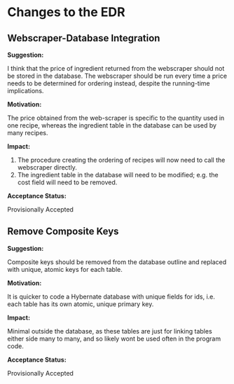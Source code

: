 # Changes to the EDR

## Webscraper-Database Integration

**Suggestion:**

I think that the price of ingredient returned from the webscraper should not be stored in the database.
The webscraper should be run every time a price needs to be determined for ordering instead, despite the running-time implications.

**Motivation:**

The price obtained from the web-scraper is specific to the quantity used in one recipe, whereas the ingredient table in the database can be used by many recipes.

**Impact:**

1. The procedure creating the ordering of recipes will now need to call the webscraper directly.
2. The ingredient table in the database will need to be modified; e.g. the cost field will need to be removed.

**Acceptance Status:**

Provisionally Accepted

## Remove Composite Keys

**Suggestion:**

Composite keys should be removed from the database outline and replaced with unique, atomic keys for each table.

**Motivation:**

It is quicker to code a Hybernate database with unique fields for ids, i.e. each table has its own atomic, unique primary key.

**Impact:**

Minimal outside the database, as these tables are just for linking tables either side many to many, and so likely wont be used often in the program code.

**Acceptance Status:**

Provisionally Accepted
